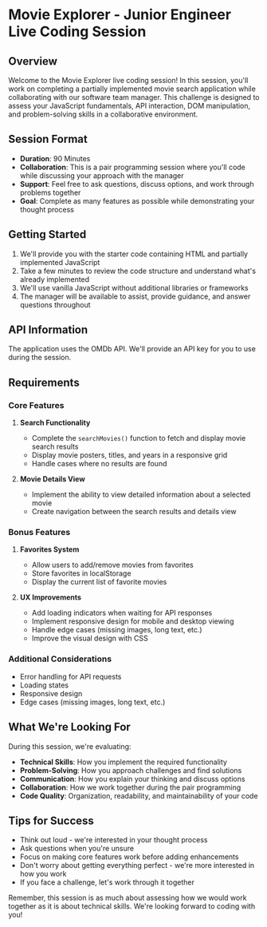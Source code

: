 # Movie Explorer - Junior Engineer Live Coding Session

## Overview
Welcome to the Movie Explorer live coding session! In this session, you'll work on completing a partially implemented movie search application while collaborating with our software team manager. This challenge is designed to assess your JavaScript fundamentals, API interaction, DOM manipulation, and problem-solving skills in a collaborative environment.

## Session Format
- **Duration**: 90 Minutes
- **Collaboration**: This is a pair programming session where you'll code while discussing your approach with the manager
- **Support**: Feel free to ask questions, discuss options, and work through problems together
- **Goal**: Complete as many features as possible while demonstrating your thought process

## Getting Started
1. We'll provide you with the starter code containing HTML and partially implemented JavaScript
2. Take a few minutes to review the code structure and understand what's already implemented
3. We'll use vanilla JavaScript without additional libraries or frameworks
4. The manager will be available to assist, provide guidance, and answer questions throughout

## API Information
The application uses the OMDb API. We'll provide an API key for you to use during the session.

## Requirements

### Core Features
1. **Search Functionality**
   - Complete the `searchMovies()` function to fetch and display movie search results
   - Display movie posters, titles, and years in a responsive grid
   - Handle cases where no results are found

2. **Movie Details View**
   - Implement the ability to view detailed information about a selected movie
   - Create navigation between the search results and details view

### Bonus Features
1. **Favorites System**
   - Allow users to add/remove movies from favorites
   - Store favorites in localStorage
   - Display the current list of favorite movies

2. **UX Improvements**
   - Add loading indicators when waiting for API responses
   - Implement responsive design for mobile and desktop viewing
   - Handle edge cases (missing images, long text, etc.)
   - Improve the visual design with CSS

### Additional Considerations
- Error handling for API requests
- Loading states
- Responsive design
- Edge cases (missing images, long text, etc.)

## What We're Looking For
During this session, we're evaluating:
- **Technical Skills**: How you implement the required functionality
- **Problem-Solving**: How you approach challenges and find solutions
- **Communication**: How you explain your thinking and discuss options
- **Collaboration**: How we work together during the pair programming
- **Code Quality**: Organization, readability, and maintainability of your code

## Tips for Success
- Think out loud - we're interested in your thought process
- Ask questions when you're unsure
- Focus on making core features work before adding enhancements
- Don't worry about getting everything perfect - we're more interested in how you work
- If you face a challenge, let's work through it together

Remember, this session is as much about assessing how we would work together as it is about technical skills. We're looking forward to coding with you!